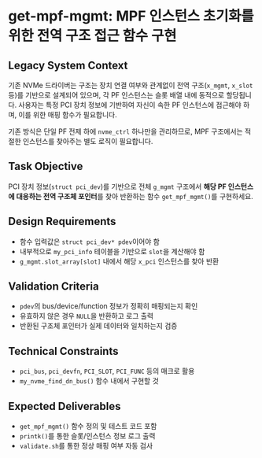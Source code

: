 # get-mpf-mgmt: MPF 인스턴스 초기화를 위한 전역 구조 접근 함수 구현

## Legacy System Context

기존 NVMe 드라이버는 구조는 장치 연결 여부와 관계없이 전역 구조(`x_mgmt`, `x_slot` 등)를 기반으로 설계되어 있으며, 각 PF 인스턴스는 슬롯 배열 내에 동적으로 할당됩니다. 사용자는 특정 PCI 장치 정보에 기반하여 자신이 속한 PF 인스턴스에 접근해야 하며, 이를 위한 매핑 함수가 필요합니다.

기존 방식은 단일 PF 전제 하에 `nvme_ctrl` 하나만을 관리하므로, MPF 구조에서는 적절한 인스턴스를 찾아주는 별도 로직이 필요합니다.

## Task Objective

PCI 장치 정보(`struct pci_dev`)를 기반으로 전체 `g_mgmt` 구조에서 **해당 PF 인스턴스에 대응하는 전역 구조체 포인터**를 찾아 반환하는 함수 `get_mpf_mgmt()`를 구현하세요.

## Design Requirements

- 함수 입력값은 `struct pci_dev* pdev`이어야 함
- 내부적으로 `my_pci_info` 테이블을 기반으로 `slot`을 계산해야 함
- `g_mgmt.slot_array[slot]` 내에서 해당 `x_pci` 인스턴스를 찾아 반환

## Validation Criteria

- `pdev`의 bus/device/function 정보가 정확히 매핑되는지 확인
- 유효하지 않은 경우 `NULL`을 반환하고 로그 출력
- 반환된 구조체 포인터가 실제 데이터와 일치하는지 검증

## Technical Constraints

- `pci_bus`, `pci_devfn`, `PCI_SLOT`, `PCI_FUNC` 등의 매크로 활용
- `my_nvme_find_dn_bus()` 함수 내에서 구현할 것

## Expected Deliverables

- `get_mpf_mgmt()` 함수 정의 및 테스트 코드 포함
- `printk()`를 통한 슬롯/인스턴스 정보 로그 출력
- `validate.sh`를 통한 정상 매핑 여부 자동 검사
